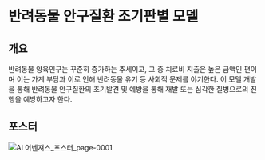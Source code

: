 # 반려동물 안구질환 조기판별 모델

## 개요
반려동물 양육인구는 꾸준히 증가하는 추세이고, 그 중 치료비 지출은 높은 금액인 편이며 이는 가계 부담과 이로 인해 반려동물 유기 등 사회적 문제를 야기한다. 이 모델 개발을 통해 반려동물 안구질환의 초기발견 및 예방을 통해 재발 또는 심각한 질병으로의 진행을 예방하고자 한다.

## 포스터
![AI 어벤져스_포스터_page-0001](https://github.com/user-attachments/assets/a352dd3f-4236-48a0-a504-aba69455b41b)
